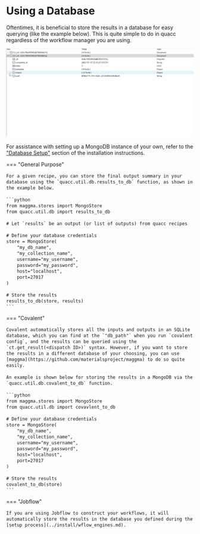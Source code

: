 # Using a Database

Oftentimes, it is beneficial to store the results in a database for easy querying (like the example below). This is quite simple to do in quacc regardless of the workflow manager you are using.

![Mongo example](../images/user/schema.gif)

For assistance with setting up a MongoDB instance of your own, refer to the ["Database Setup"](../install/config_db.md) section of the installation instructions.

=== "General Purpose"

    For a given recipe, you can store the final output summary in your database using the `quacc.util.db.results_to_db` function, as shown in the example below.

    ```python
    from maggma.stores import MongoStore
    from quacc.util.db import results_to_db

    # Let `results` be an output (or list of outputs) from quacc recipes

    # Define your database credentials
    store = MongoStore(
        "my_db_name",
        "my_collection_name",
        username="my_username",
        password="my_password",
        host="localhost",
        port=27017
    )

    # Store the results
    results_to_db(store, results)
    ```

=== "Covalent"

    Covalent automatically stores all the inputs and outputs in an SQLite database, which you can find at the `"db_path"` when you run `covalent config`, and the results can be queried using the `ct.get_result(<dispatch ID>)` syntax. However, if you want to store the results in a different database of your choosing, you can use [maggma](https://github.com/materialsproject/maggma) to do so quite easily.

    An example is shown below for storing the results in a MongoDB via the `quacc.util.db.covalent_to_db` function.

    ```python
    from maggma.stores import MongoStore
    from quacc.util.db import covavlent_to_db

    # Define your database credentials
    store = MongoStore(
        "my_db_name",
        "my_collection_name",
        username="my_username",
        password="my_password",
        host="localhost",
        port=27017
    )

    # Store the results
    covalent_to_db(store)
    ```

=== "Jobflow"

    If you are using Jobflow to construct your workflows, it will automatically store the results in the database you defined during the [setup process](../install/wflow_engines.md).
